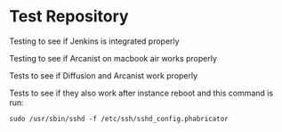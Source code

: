 # Test Repository

Testing to see if Jenkins is integrated properly

Testing to see if Arcanist on macbook air works properly

Tests to see if Diffusion and Arcanist work properly

Tests to see if they also work after instance reboot and this command is run:

`sudo /usr/sbin/sshd -f /etc/ssh/sshd_config.phabricator`

